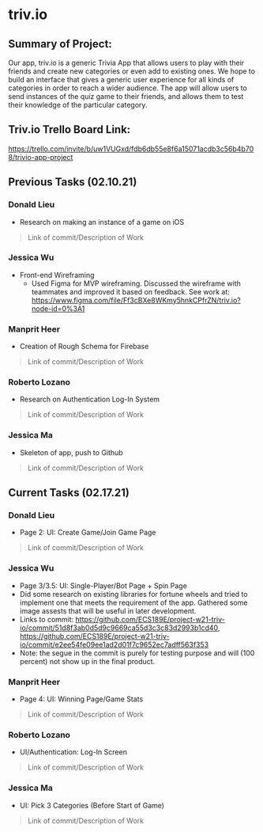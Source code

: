 # triv.io

## Summary of Project: 
Our app, triv.io is a generic Trivia App that allows users to play with their friends and create new categories or even add to existing ones. We hope to build an interface that gives a generic user experience for all kinds of categories in order to reach a wider audience. The app will allow users to send instances of the quiz game to their friends, and allows them to test their knowledge of the particular category.

## Triv.io Trello Board Link: 
https://trello.com/invite/b/uw1VUGxd/fdb6db55e8f6a15071acdb3c56b4b708/trivio-app-project

## Previous Tasks (02.10.21)

### Donald Lieu
* Research on making an instance of a game on iOS 
>Link of commit/Description of Work
### Jessica Wu 
* Front-end Wireframing 
  * Used Figma for MVP wireframing. Discussed the wireframe with teammates and improved it based on feedback. See work at: https://www.figma.com/file/Ff3cBXe8WKmy5hnkCPfrZN/triv.io?node-id=0%3A1
### Manprit Heer
* Creation of Rough Schema for Firebase
>Link of commit/Description of Work
### Roberto Lozano
* Research on Authentication Log-In System
>Link of commit/Description of Work
### Jessica Ma
* Skeleton of app, push to Github
>Link of commit/Description of Work


## **Current Tasks** (02.17.21)

### Donald Lieu
* Page 2: UI: Create Game/Join Game Page
>Link of commit/Description of Work
### Jessica Wu 
* Page 3/3.5: UI: Single-Player/Bot Page + Spin Page
 * Did some research on existing libraries for fortune wheels and tried to implement one that meets the requirement of the app. Gathered some image assests that will be useful in later development.
 * Links to commit: https://github.com/ECS189E/project-w21-triv-io/commit/51d8f3ab0d5d9c9669ca55d3c3c83d2993b1cd40, https://github.com/ECS189E/project-w21-triv-io/commit/e2ee54fe09ee1ad2d01f7c9652ec7adff563f353
 * Note: the segue in the commit is purely for testing purpose and will (100 percent) not show up in the final product.
### Manprit Heer
* Page 4: UI: Winning Page/Game Stats
>Link of commit/Description of Work
### Roberto Lozano
* UI/Authentication: Log-In Screen
>Link of commit/Description of Work
### Jessica Ma
* UI: Pick 3 Categories (Before Start of Game)
>Link of commit/Description of Work
